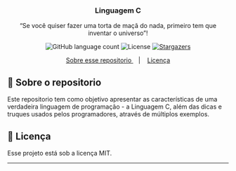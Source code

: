 <h3 align="center">
  Linguagem C
</h3>

<p align="center">“Se você quiser fazer uma torta de maçã do nada, primeiro tem que inventar o universo”!</blockquote>

<p align="center">
  <img alt="GitHub language count" src="https://img.shields.io/github/languages/count/rocketseat/bootcamp-gostack-desafio-01?color=%2304D361">

  <img alt="License" src="https://img.shields.io/badge/license-MIT-%2304D361">

  <a href="https://github.com/fdAssis/Linguagem_C/stargazers">
    <img alt="Stargazers" src="https://img.shields.io/github/stars/fdAssis/Linguagem_C?style=social">
  </a>
</p>

<p align="center">
  <a href="#pushpin-sobre-o-repositorio">Sobre esse repositorio </a>&nbsp;&nbsp;&nbsp;|&nbsp;&nbsp;&nbsp;
  <a href="#memo-licença">Licença</a>
</p>

## :pushpin: Sobre o repositorio
  Este repositorio tem como objetivo apresentar as características de uma verdadeira linguagem de programação - a Linguagem C, além das dicas e truques usados pelos programadores, através de múltiplos exemplos. 


## :memo: Licença

Esse projeto está sob a licença MIT.

---